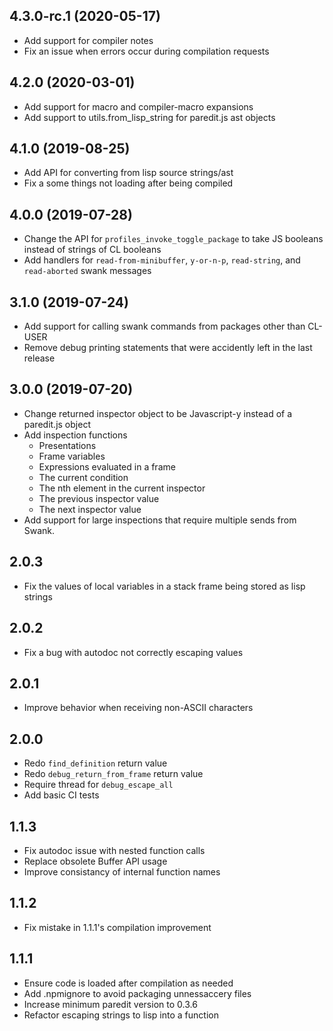## 4.3.0-rc.1 (2020-05-17)
* Add support for compiler notes
* Fix an issue when errors occur during compilation requests

## 4.2.0 (2020-03-01)
* Add support for macro and compiler-macro expansions
* Add support to utils.from_lisp_string for paredit.js ast objects

## 4.1.0 (2019-08-25)
* Add API for converting from lisp source strings/ast
* Fix a some things not loading after being compiled

## 4.0.0 (2019-07-28)
* Change the API for `profiles_invoke_toggle_package` to take JS booleans instead of strings of CL booleans
* Add handlers for `read-from-minibuffer`, `y-or-n-p`, `read-string`, and `read-aborted` swank messages


## 3.1.0 (2019-07-24)
* Add support for calling swank commands from packages other than CL-USER
* Remove debug printing statements that were accidently left in the last release

## 3.0.0 (2019-07-20)
* Change returned inspector object to be Javascript-y instead of a paredit.js object
* Add inspection functions
  * Presentations
  * Frame variables
  * Expressions evaluated in a frame
  * The current condition
  * The nth element in the current inspector
  * The previous inspector value
  * The next inspector value
* Add support for large inspections that require multiple sends from Swank.


## 2.0.3
* Fix the values of local variables in a stack frame being stored as lisp strings

## 2.0.2
* Fix a bug with autodoc not correctly escaping values

## 2.0.1
* Improve behavior when receiving non-ASCII characters

## 2.0.0
* Redo `find_definition` return value
* Redo `debug_return_from_frame` return value
* Require thread for `debug_escape_all`
* Add basic CI tests


## 1.1.3
* Fix autodoc issue with nested function calls
* Replace obsolete Buffer API usage
* Improve consistancy of internal function names

## 1.1.2
* Fix mistake in 1.1.1's compilation improvement

## 1.1.1
* Ensure code is loaded after compilation as needed
* Add .npmignore to avoid packaging unnessaccery files
* Increase minimum paredit version to 0.3.6
* Refactor escaping strings to lisp into a function
